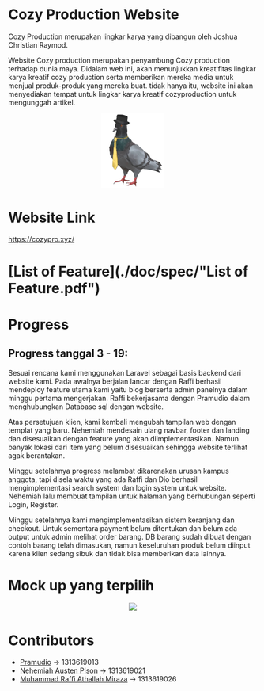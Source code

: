 # Cozy Production Website
Cozy Production merupakan lingkar karya yang dibangun oleh Joshua Christian Raymod. 

Website Cozy production merupakan penyambung Cozy production terhadap dunia maya. Didalam web ini, akan menunjukkan kreatifitas lingkar karya kreatif cozy production serta memberikan mereka media untuk menjual produk-produk yang mereka buat. tidak hanya itu, website ini akan menyediakan tempat untuk lingkar karya kreatif cozyproduction untuk mengunggah artikel.

<p align="center">
	<img src ="./PNGs/hatosan-2.png" width="128" />
</p>

# Website Link
https://cozypro.xyz/

# [List of Feature](./doc/spec/"List of Feature.pdf")

# Progress

## Progress tanggal 3 - 19:

Sesuai rencana kami menggunakan Laravel sebagai basis backend dari website kami. Pada awalnya berjalan lancar dengan Raffi berhasil mendeploy feature utama kami yaitu blog berserta admin panelnya dalam minggu pertama mengerjakan. Raffi bekerjasama dengan Pramudio dalam menghubungkan Database sql dengan website.

Atas persetujuan klien, kami kembali mengubah tampilan web dengan templat yang baru. Nehemiah mendesain ulang navbar, footer dan landing dan disesuaikan dengan feature yang akan diimplementasikan. Namun banyak lokasi dari item yang belum disesuaikan sehingga website terlihat agak berantakan.

Minggu setelahnya progress melambat dikarenakan urusan kampus anggota, tapi disela waktu yang ada Raffi dan Dio berhasil mengimplementasi search system dan login system untuk website. Nehemiah lalu membuat tampilan untuk halaman yang berhubungan seperti Login, Register.

Minggu setelahnya kami mengimplementasikan sistem keranjang dan checkout. Untuk sementara payment belum ditentukan dan belum ada output untuk admin melihat order barang. DB barang sudah dibuat dengan contoh barang telah dimasukan, namun keseluruhan produk belum diinput karena klien sedang sibuk dan tidak bisa memberikan data lainnya.

# Mock up yang terpilih
<p align="center">
	<img src ="./doc/sketch/Mockup_2(terpilih).jpg"/>
</p>



# Contributors
- [Pramudio](https://github.com/Pramudio-Ilkom)                   -> 1313619013
- [Nehemiah Austen Pison](https://github.com/EzraelVio)           -> 1313619021
- [Muhammad Raffi Athallah Miraza](https://github.com/rafimir20)  -> 1313619026
